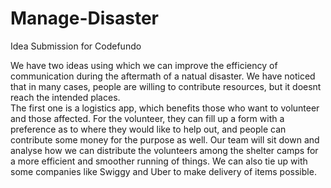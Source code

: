 # Manage-Disaster
Idea Submission for Codefundo

We have two ideas using which we can improve the efficiency of communication during the aftermath of a natual disaster. 
We have noticed that in many cases, people are willing to contribute resources, but it doesnt reach the intended places.  
The first one is a logistics app, which benefits those who want to volunteer and those affected. For the volunteer, they can fill up a form with a preference as to where they would like to help out, and people can contribute some money for the purpose as well. Our team will sit down and analyse how we can distribute the volunteers among the shelter camps for a more efficient and smoother running of things. We can also tie up with some companies like Swiggy and Uber to make delivery of items possible.
